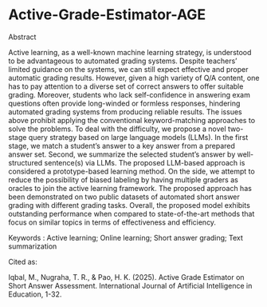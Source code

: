# Active-Grade-Estimator-AGE
Abstract

Active learning, as a well-known machine learning strategy, is understood to be advantageous to automated grading systems. Despite teachers’ limited guidance on the systems, we can still expect effective and proper automatic grading results. However, given a high variety of Q/A content, one has to pay attention to a diverse set of correct answers to offer suitable grading. Moreover, students who lack self-confidence in answering exam questions often provide long-winded or formless responses, hindering automated grading systems from producing reliable results. The issues above prohibit applying the conventional keyword-matching approaches to solve the problems. To deal with the difficulty, we propose a novel two-stage query strategy based on large language models (LLMs). In the first stage, we match a student’s answer to a key answer from a prepared answer set. Second, we summarize the selected student’s answer by well-structured sentence(s) via LLMs. The proposed LLM-based approach is considered a prototype-based learning method. On the side, we attempt to reduce the possibility of biased labeling by having multiple graders as oracles to join the active learning framework. The proposed approach has been demonstrated on two public datasets of automated short answer grading with different grading tasks. Overall, the proposed model exhibits outstanding performance when compared to state-of-the-art methods that focus on similar topics in terms of effectiveness and efficiency.

Keywords : Active learning; Online learning; Short answer grading; Text summarization

Cited as:

Iqbal, M., Nugraha, T. R., & Pao, H. K. (2025). Active Grade Estimator on Short Answer Assessment. International Journal of Artificial Intelligence in Education, 1-32.
 
